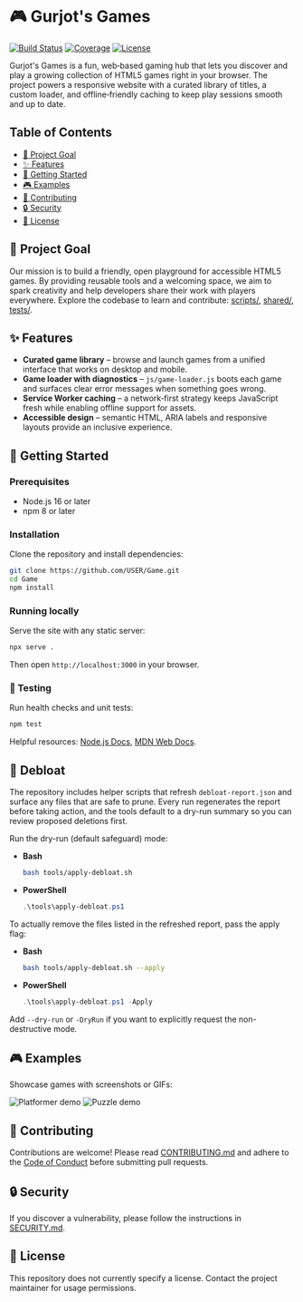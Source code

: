 # 🎮 Gurjot's Games

[![Build Status](https://github.com/USER/Game/actions/workflows/ci.yml/badge.svg)](https://github.com/USER/Game/actions/workflows/ci.yml)
[![Coverage](https://img.shields.io/codecov/c/github/USER/Game)](https://codecov.io/gh/USER/Game)
[![License](https://img.shields.io/badge/license-not--specified-lightgrey)](#-license)

Gurjot's Games is a fun, web‑based gaming hub that lets you discover and play a growing collection of HTML5 games right in your browser. The project powers a responsive website with a curated library of titles, a custom loader, and offline‑friendly caching to keep play sessions smooth and up to date.

## Table of Contents
- [🎯 Project Goal](#-project-goal)
- [✨ Features](#-features)
- [🚀 Getting Started](#-getting-started)
- [🎮 Examples](#-examples)
- [🤝 Contributing](#-contributing)
- [🔒 Security](#-security)
- [📄 License](#-license)

## 🎯 Project Goal

Our mission is to build a friendly, open playground for accessible HTML5 games. By providing reusable tools and a welcoming space, we aim to spark creativity and help developers share their work with players everywhere. Explore the codebase to learn and contribute: [scripts/](scripts/), [shared/](shared/), [tests/](tests/).

## ✨ Features

- **Curated game library** – browse and launch games from a unified interface that works on desktop and mobile.
- **Game loader with diagnostics** – `js/game-loader.js` boots each game and surfaces clear error messages when something goes wrong.
- **Service Worker caching** – a network‑first strategy keeps JavaScript fresh while enabling offline support for assets.
- **Accessible design** – semantic HTML, ARIA labels and responsive layouts provide an inclusive experience.

## 🚀 Getting Started

### Prerequisites

- Node.js 16 or later
- npm 8 or later

### Installation

Clone the repository and install dependencies:

```bash
git clone https://github.com/USER/Game.git
cd Game
npm install
```

### Running locally

Serve the site with any static server:

```bash
npx serve .
```

Then open `http://localhost:3000` in your browser.

### 🧪 Testing

Run health checks and unit tests:

```bash
npm test
```

Helpful resources: [Node.js Docs](https://nodejs.org/en/docs/), [MDN Web Docs](https://developer.mozilla.org/).

## 🧹 Debloat

The repository includes helper scripts that refresh `debloat-report.json` and surface any files that are safe to prune. Every run regenerates the report before taking action, and the tools default to a dry-run summary so you can review proposed deletions first.

Run the dry-run (default safeguard) mode:

- **Bash**

  ```bash
  bash tools/apply-debloat.sh
  ```

- **PowerShell**

  ```powershell
  .\tools\apply-debloat.ps1
  ```

To actually remove the files listed in the refreshed report, pass the apply flag:

- **Bash**

  ```bash
  bash tools/apply-debloat.sh --apply
  ```

- **PowerShell**

  ```powershell
  .\tools\apply-debloat.ps1 -Apply
  ```

Add `--dry-run` or `-DryRun` if you want to explicitly request the non-destructive mode.

## 🎮 Examples

Showcase games with screenshots or GIFs:

![Platformer demo](https://via.placeholder.com/400x200?text=Platformer+Demo)
![Puzzle demo](https://via.placeholder.com/400x200?text=Puzzle+Demo)

## 🤝 Contributing

Contributions are welcome! Please read [CONTRIBUTING.md](CONTRIBUTING.md) and adhere to the [Code of Conduct](CODE_OF_CONDUCT.md) before submitting pull requests.

## 🔒 Security

If you discover a vulnerability, please follow the instructions in [SECURITY.md](SECURITY.md).

## 📄 License

This repository does not currently specify a license. Contact the project maintainer for usage permissions.

